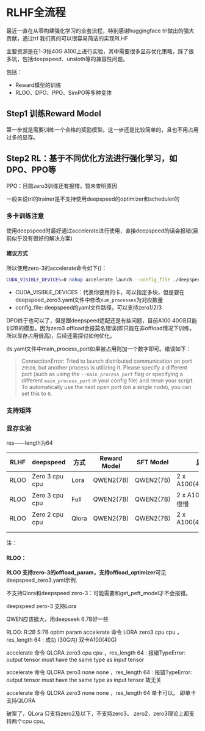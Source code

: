 # RLHF全流程

最近一直在从零构建强化学习的全套流程，特别感谢huggingface trl做出的强大贡献，通过trl 我们真的可以很容易简洁的实现RLHF


主要资源是在1-3张40G A100上进行实验，其中需要很多显存优化策略，踩了很多坑，包括deepspeed、unsloth等的兼容性问题。

包括：
- Reward模型的训练
- RLOO、DPO、PPO、SimPO等多种变体


## Step1 训练Reward Model

第一步就是需要训练一个合格的奖励模型。这一步还是比较简单的，且也不用占用过多的显存。

## Step2 RL：基于不同优化方法进行强化学习，如DPO、PPO等

PPO：目前zero3训练还有报错，暂未查明原因



一般来说trl的trainer是不支持使用deepspeed的optimizer和scheduler的



### 多卡训练注意
使用deepspeed时最好通过accelerate进行使用，直接deepspeed的话会报错(目前似乎没有很好的解决方案)

#### 建议方式
所以使用zero-3的accelerate命令如下()：
```bash
CUDA_VISIBLE_DEVICES=0 nohup accelerate launch --config_file ./deepspeed_zero3.yaml rloo_train2.py
```
- CUDA_VISIBLE_DEVICES：代表你要用的卡，可以指定多块，但是要在deepspeed_zero3.yaml文件中修改```num_processes```为对应数量
- config_file: deepspeed的yaml文件路径，可以支持zero1/2/3



DPO终于也可以了，但是跟deepspeed适配还是有些问题，目前A100 40GB只能训2B的模型。因为zero3 offload会报莫名错误(即只能在非offload情况下训练，所以显存占用很高)，后续还需探讨如何优化。


ds.yaml文件中main_process_port如果被占用则加一个数字即可。错误如下：

> ConnectionError: Tried to launch distributed communication on port `29500`, but another process is utilizing it. Please specify a different port (such as using the `--main_process_port` flag or specifying a different `main_process_port` in your config file) and rerun your script. To automatically use the next open port (on a single node), you can set this to `0`.



### 支持矩阵




### 显存实验
res——length为64

| **RLHF** | **deepspeed**   | **方式** | **Reward Model** | **SFT Model** | **显存占用**              |
|----------|-----------------|--------|------------------|---------------|-----------------------|
| RLOO     | Zero 3 cpu  cpu | Lora   | QWEN2(7B)        | QWEN2(7B)     | 2 x A100(40GB):15~30G |
| RLOO     | Zero 3 cpu  cpu | Full   | QWEN2(7B)        | QWEN2(7B)     | 2 x A100(40GB):速度很慢   |
| RLOO     | Zero 2 cpu  cpu | Qlora  | QWEN2(7B)        | QWEN2(7B)     | 2 x A100(40GB):30~40G |
|          |                 |        |                  |               |                       |
|          |                 |        |                  |               |                       |



注：
#### RLOO：

**RLOO 支持zero-3的offload_param，支持offload_optimizer**可见deepspeed_zero3.yaml示例.

不支持Qlora和deepspeed zero-3：可能需要和get_peft_model才不会报错。

deepspeed zero-3 支持Lora

QWEN应该挺大，用deepseek 6.7B好一些
   
RLOO:  R:2B   S:7B
                          optim  param
accelerate 命令 LORA zero3  cpu     cpu ，res_length 64 : 成功  (30G内)  双卡A100(40G)

accelerate 命令 QLORA zero3  cpu     cpu ，res_length 64 : 报错TypeError: output tensor must have the same type as input tensor 

accelerate 命令 QLORA zero3  none    none ，res_length 64 : 报错TypeError: output tensor must have the same type as input tensor  故无关


accelerate 命令 QLORA zero3  none    none ，res_length 64   单卡可以。 即单卡支持QLORA

破案了，QLora 只支持zero2及以下，不支持zero3。    zero2，zero3理论上都支持两个cpu     cpu。













